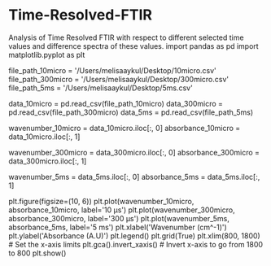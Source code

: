 # Time-Resolved-FTIR
Analysis of Time Resolved FTIR with respect to different selected time values and difference spectra of these values.
import pandas as pd
import matplotlib.pyplot as plt

file_path_10micro = '/Users/melisaaykul/Desktop/10micro.csv'
file_path_300micro = '/Users/melisaaykul/Desktop/300micro.csv'
file_path_5ms = '/Users/melisaaykul/Desktop/5ms.csv'

data_10micro = pd.read_csv(file_path_10micro)
data_300micro = pd.read_csv(file_path_300micro)
data_5ms = pd.read_csv(file_path_5ms)

wavenumber_10micro = data_10micro.iloc[:, 0]
absorbance_10micro = data_10micro.iloc[:, 1]

wavenumber_300micro = data_300micro.iloc[:, 0]
absorbance_300micro = data_300micro.iloc[:, 1]

wavenumber_5ms = data_5ms.iloc[:, 0]
absorbance_5ms = data_5ms.iloc[:, 1]


plt.figure(figsize=(10, 6))
plt.plot(wavenumber_10micro, absorbance_10micro, label='10 µs')
plt.plot(wavenumber_300micro, absorbance_300micro, label='300 µs')
plt.plot(wavenumber_5ms, absorbance_5ms, label='5 ms')
plt.xlabel('Wavenumber (cm^-1)')
plt.ylabel('Absorbance (A.U)')
plt.legend()
plt.grid(True)
plt.xlim(800, 1800)  # Set the x-axis limits
plt.gca().invert_xaxis()  # Invert x-axis to go from 1800 to 800
plt.show()
